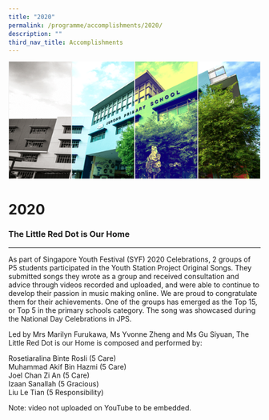 ```yaml
---
title: "2020"
permalink: /programme/accomplishments/2020/
description: ""
third_nav_title: Accomplishments
---
```




![](/images/Banner.png)

**2020**
========

### The Little Red Dot is Our Home
------------------------------

As part of Singapore Youth Festival (SYF) 2020 Celebrations, 2 groups of P5 students participated in the Youth Station Project Original Songs. They submitted songs they wrote as a group and received consultation and advice through videos recorded and uploaded, and were able to continue to develop their passion in music making online. We are proud to congratulate them for their achievements. One of the groups has emerged as the Top 15, or Top 5 in the primary schools category. The song was showcased during the National Day Celebrations in JPS.

  
Led by Mrs Marilyn Furukawa, Ms Yvonne Zheng and Ms Gu Siyuan, The Little Red Dot is our Home is composed and performed by:

Rosetiaralina Binte Rosli (5 Care)  
Muhammad Akif Bin Hazmi (5 Care)  
Joel Chan Zi An (5 Care)  
Izaan Sanallah (5 Gracious)  
Liu Le Tian (5 Responsibility)

Note: video not uploaded on YouTube to be embedded.